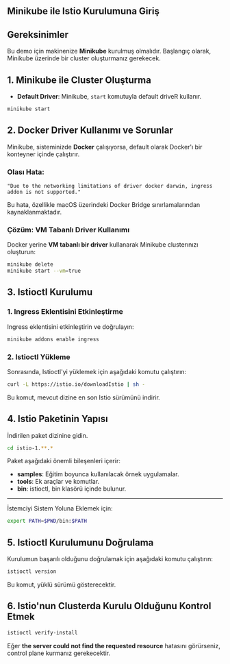 ## Minikube ile Istio Kurulumuna Giriş

## Gereksinimler

Bu demo için makinenize **Minikube** kurulmuş olmalıdır. Başlangıç olarak, Minikube üzerinde bir cluster oluşturmanız gerekecek. 

## 1. Minikube ile Cluster Oluşturma
- **Default Driver**: Minikube, `start` komutuyla default driveR kullanır.

```bash
minikube start
```

## 2. Docker Driver Kullanımı ve Sorunlar

Minikube, sisteminizde **Docker** çalışıyorsa, default olarak Docker'ı bir konteyner içinde çalıştırır.

### Olası Hata:

```text
"Due to the networking limitations of driver docker darwin, ingress addon is not supported."
```

Bu hata, özellikle macOS üzerindeki Docker Bridge sınırlamalarından kaynaklanmaktadır.

### Çözüm: VM Tabanlı Driver  Kullanımı

Docker yerine **VM tabanlı bir driver** kullanarak Minikube clusterınızı oluşturun:

```bash
minikube delete
minikube start --vm=true
```

## 3. Istioctl Kurulumu

### 1. Ingress Eklentisini Etkinleştirme

Ingress eklentisini etkinleştirin ve doğrulayın: 

```bash
minikube addons enable ingress
```

### 2. Istioctl Yükleme

Sonrasında, Istioctl'yi yüklemek için aşağıdaki komutu çalıştırın:

```bash
curl -L https://istio.io/downloadIstio | sh -
```

Bu komut, mevcut dizine en son Istio sürümünü indirir.

## 4. Istio Paketinin Yapısı

İndirilen paket dizinine gidin. 

```bash
cd istio-1.**.*
```

Paket aşağıdaki önemli bileşenleri içerir:

- **samples**: Eğitim boyunca kullanılacak örnek uygulamalar.
- **tools**: Ek araçlar ve komutlar.
- **bin**: istioctl, bin klasörü içinde bulunur.

---

İstemciyi Sistem Yoluna Eklemek için:

```bash
export PATH=$PWD/bin:$PATH
```

## 5. Istioctl Kurulumunu Doğrulama

Kurulumun başarılı olduğunu doğrulamak için aşağıdaki komutu çalıştırın:

```bash
istioctl version
```

Bu komut, yüklü sürümü gösterecektir.

## 6. Istio'nun Clusterda Kurulu Olduğunu Kontrol Etmek

```bash
istioctl verify-install
```

Eğer **the server could not find the requested resource** hatasını görürseniz, control plane kurmanız gerekecektir.